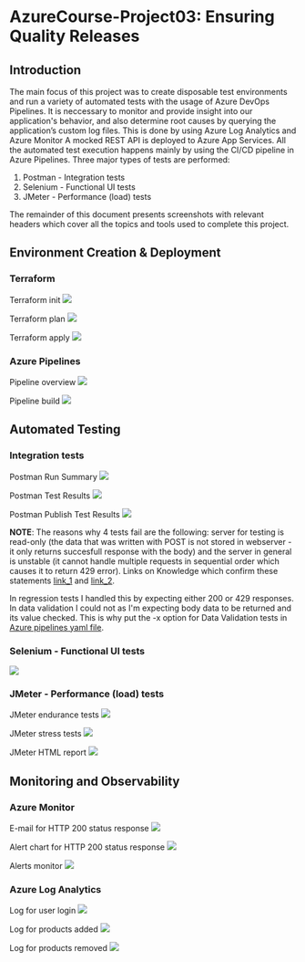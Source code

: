 # AzureCourse-Project03: Ensuring Quality Releases

## Introduction

The main focus of this project was to create disposable test environments and run a variety of automated tests with the usage of Azure DevOps Pipelines. It is neccessary to monitor and provide insight into our application's behavior, and also determine root causes by querying the application’s custom log files. This is done by using Azure Log Analytics and Azure Monitor
A mocked REST API is deployed to Azure App Services. All the automated test execution happens mainly by using the CI/CD pipeline in Azure Pipelines.
Three major types of tests are performed:

1. Postman - Integration tests
2. Selenium - Functional UI tests
3. JMeter - Performance (load) tests

The remainder of this document presents screenshots with relevant headers which cover all the topics and tools used to complete this project.
## Environment Creation & Deployment

### Terraform

Terraform init
![](./screenshots/terraform_init.jpg)


Terraform plan
![](./screenshots/terraform_plan.jpg)


Terraform apply
![](./screenshots/terraform_apply.jpg)

### Azure Pipelines

Pipeline overview
![](./screenshots/pipeline_summary.jpg_)

Pipeline build
![](./screenshots/pipeline_build.jpg)


## Automated Testing

### Integration tests

Postman Run Summary
![](./screenshots/postman_tests_run_summary.jpg)

Postman Test Results
![](./screenshots/postman_tests_results.jpg)

Postman Publish Test Results
![](./screenshots/postman_publish_tests.jpg)

**NOTE**: The reasons why 4 tests fail are the following: server for testing is read-only (the data that was written with POST is not stored in webserver - it only returns succesfull response with the body) and the server in general is unstable (it cannot handle multiple requests in sequential order which causes it to return 429 error).
Links on Knowledge which confirm these statements [link_1](https://knowledge.udacity.com/questions/398515) and [link_2](https://knowledge.udacity.com/questions/636454).

In regression tests I handled this by expecting either 200 or 429 responses. In data validation I could not as I'm expecting body data to be returned and its value checked. This is why put the -x option for Data Validation tests in [Azure pipelines yaml file](https://github.com/Marko-Buda/AzureCourse-Project03/blob/master/azure-pipelines.yaml#L78).

### Selenium - Functional UI tests

![](./screenshots/selenium_ui_tests.jpg)

### JMeter - Performance (load) tests

JMeter endurance tests
![](./screenshots/jmeter_endurance_tests.jpg)

JMeter stress tests
![](./screenshots/jmeter_stress_tests.jpg)

JMeter HTML report
![](./screenshots/jmeter_HTML_results_page.jpg)

## Monitoring and Observability

### Azure Monitor

E-mail for HTTP 200 status response
![](./screenshots/email_alert.jpg)

Alert chart for HTTP 200 status response
![](./screenshots/monitor_alert_chart.jpg)

Alerts monitor
![](./screenshots/monitor_alert.jpg)

### Azure Log Analytics

Log for user login
![](./screenshots/log_analytics_user_login.jpg)

Log for products added
![](./screenshots/log_analytics_products_added.jpg)

Log for products removed
![](./screenshots/log_analytics_products_removed.jpg)
